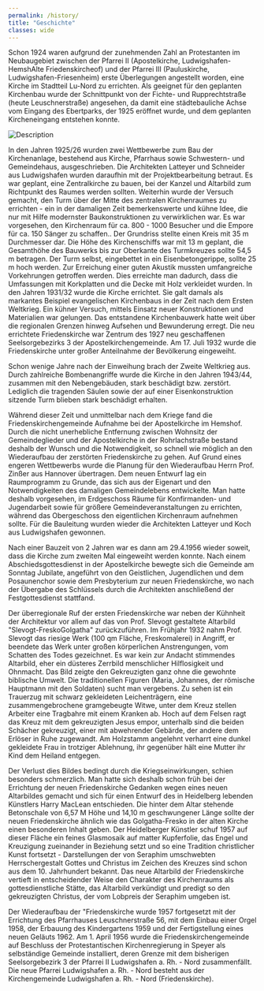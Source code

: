 ```yaml
---
permalink: /history/
title: "Geschichte"
classes: wide
---
```

<p class="text-justify">
Schon 1924 waren aufgrund der zunehmenden Zahl an Protestanten im Neubaugebiet zwischen der Pfarrei II (Apostelkirche, Ludwigshafen-HemshAlte Friedenskircheof) und der Pfarrei III (Pauluskirche, Ludwigshafen-Friesenheim) erste Überlegungen angestellt worden, eine Kirche im Stadtteil Lu-Nord zu errichten. Als geeignet für den geplanten Kirchenbau wurde der Schnittpunkt von der Fichte- und Rupprechtstraße (heute Leuschnerstraße) angesehen, da damit eine städtebauliche Achse vom Eingang des Ebertparks, der 1925 eröffnet wurde, und dem geplanten Kircheneingang entstehen konnte.
</p>

<img src="{{ site.baseurl }}/assets/images/history-one.jpg" alt="Description" class="img-float-left">

<p class="text-justify">
In den Jahren 1925/26 wurden zwei Wettbewerbe zum Bau der Kirchenanlage, bestehend aus Kirche, Pfarrhaus sowie Schwestern- und Gemeindehaus, ausgeschrieben. Die Architekten Latteyer und Schneider aus Ludwigshafen wurden daraufhin mit der Projektbearbeitung betraut.  Es war geplant, eine Zentralkirche zu bauen, bei der Kanzel und Altarbild zum Richtpunkt des Raumes werden sollten. Weiterhin wurde der Versuch gemacht, den Turm über der Mitte des zentralen Kirchenraumes zu errichten - ein in der damaligen Zeit bemerkenswerte und kühne Idee, die nur mit Hilfe modernster Baukonstruktionen zu verwirklichen war. Es war vorgesehen, den Kirchenraum für ca. 800 - 1000 Besucher und die Empore für ca. 150 Sänger zu schaffen.. Der Grundriss stellte einen Kreis mit 35 m Durchmesser dar. Die Höhe des Kirchenschiffs war mit 13 m geplant, die Gesamthöhe des Bauwerks bis zur Oberkante des Turmkreuzes sollte 54,5 m betragen. Der Turm selbst, eingebettet in ein Eisenbetongerippe, sollte 25 m hoch werden. Zur Erreichung einer guten Akustik mussten umfangreiche Vorkehrungen getroffen werden. Dies erreichte man dadurch, dass die Umfassungen mit Korkplatten und die Decke mit Holz verkleidet wurden. In den Jahren 1931/32 wurde die Kirche errichtet. Sie galt damals als markantes Beispiel evangelischen Kirchenbaus in der Zeit nach dem Ersten Weltkrieg. Ein kühner Versuch, mittels Einsatz neuer Konstruktionen und Materialien war gelungen. Das entstandene Kirchenbauwerk hatte weit über die regionalen Grenzen hinweg Aufsehen und Bewunderung erregt. Die neu errichtete Friedenskirche war Zentrum des 1927 neu geschaffenen Seelsorgebezirks 3 der Apostelkirchengemeinde. Am 17. Juli 1932 wurde die Friedenskirche unter großer Anteilnahme der Bevölkerung eingeweiht. 
</p>

<p class="text-justify">
Schon wenige Jahre nach der Einweihung brach der Zweite Weltkrieg aus. Durch zahlreiche Bombenangriffe wurde die Kirche in den Jahren 1943/44, zusammen mit den Nebengebäuden, stark beschädigt bzw. zerstört. Lediglich die tragenden Säulen sowie der auf einer Eisenkonstruktion sitzende Turm blieben stark beschädigt erhalten.
</p>

<p class="text-justify">
Während dieser Zeit und unmittelbar nach dem Kriege fand die Friedenskirchengemeinde Aufnahme bei der Apostelkirche im Hemshof. Durch die nicht unerhebliche Entfernung zwischen Wohnsitz der Gemeindeglieder und der Apostelkirche in der Rohrlachstraße bestand deshalb der Wunsch und die Notwendigkeit, so schnell wie möglich an den Wiederaufbau der zerstörten Friedenskirche zu gehen. Auf Grund eines engeren Wettbewerbs wurde die Planung für den Wiederaufbau Herrn Prof. Zinßer aus Hannover übertragen. Dem neuen Entwurf lag ein Raumprogramm zu Grunde, das sich aus der Eigenart und den Notwendigkeiten des damaligen Gemeindelebens entwickelte. Man hatte deshalb vorgesehen, im Erdgeschoss Räume für Konfirmanden- und Jugendarbeit sowie für größere Gemeindeveranstaltungen zu errichten, während das Obergeschoss den eigentlichen Kirchenraum aufnehmen sollte. Für die Bauleitung wurden wieder die Architekten Latteyer und Koch aus Ludwigshafen gewonnen.
</p>

<p class="text-justify">
Nach einer Bauzeit von 2 Jahren war es dann am 29.4.1956 wieder soweit, dass die Kirche zum zweiten Mal eingeweiht werden konnte. Nach einem Abschiedsgottesdienst in der Apostelkirche bewegte sich die Gemeinde am Sonntag Jubilate, angeführt von den Geistlichen, Jugendlichen und dem Posaunenchor sowie dem Presbyterium zur neuen Friedenskirche, wo nach der Übergabe des Schlüssels durch die Architekten anschließend der Festgottesdienst stattfand.
</p>

<p class="text-justify">
Der überregionale Ruf der ersten Friedenskirche war neben der Kühnheit der Architektur vor allem auf das von Prof. Slevogt gestaltete Altarbild "Slevogt-FreskoGolgatha" zurückzuführen. Im Frühjahr 1932 nahm Prof. Slevogt das riesige Werk (100 qm Fläche, Freskomalerei) in Angriff, er beendete das Werk unter großen körperlichen Anstrengungen, vom Schatten des Todes gezeichnet. Es war kein zur Andacht stimmendes Altarbild, eher ein düsteres Zerrbild menschlicher Hilflosigkeit und Ohnmacht. Das Bild zeigte den Gekreuzigten ganz ohne die gewohnte biblische Umwelt. Die traditionellen Figuren (Maria, Johannes, der römische Hauptmann mit den Soldaten) sucht man vergebens. Zu sehen ist ein Trauerzug mit schwarz gekleideten Leichenträgern, eine zusammengebrochene gramgebeugte Witwe, unter dem Kreuz stellen Arbeiter eine Tragbahre mit einem Kranken ab. Hoch auf dem Felsen ragt das Kreuz mit dem gekreuzigten Jesus empor, unterhalb sind die beiden Schächer gekreuzigt, einer mit abwehrender Gebärde, der andere dem Erlöser in Ruhe zugewandt. Am Holzstamm angelehnt verharrt eine dunkel gekleidete Frau in trotziger Ablehnung, ihr gegenüber hält eine Mutter ihr Kind dem Heiland entgegen.
</p>

<p class="text-justify">
Der Verlust dies Bildes bedingt durch die Kriegseinwirkungen, schien besonders schmerzlich. Man hatte sich deshalb schon früh bei der Errichtung der neuen Friedenskirche Gedanken wegen eines neuen Altarbildes gemacht und sich für einen Entwurf des in Heidelberg lebenden Künstlers Harry MacLean entschieden. Die hinter dem Altar stehende Betonschale von 6,57 M Höhe und 14,10 m geschwungener Länge sollte der neuen Friedenskirche ähnlich wie das Golgatha-Fresko in der alten Kirche einen besonderen Inhalt geben. Der Heidelberger Künstler schuf 1957 auf dieser Fläche ein feines Glasmosaik auf matter Kupferfolie, das Engel und Kreuzigung zueinander in Beziehung setzt und so eine Tradition christlicher Kunst fortsetzt - Darstellungen der von Seraphim umschwebten Herrschergestalt Gottes und Christus im Zeichen des Kreuzes sind schon aus dem 10. Jahrhundert bekannt. Das neue Altarbild der Friedenskirche vertieft in entscheidender Weise den Charakter des Kirchenraums als gottesdienstliche Stätte, das Altarbild verkündigt und predigt so den gekreuzigten Christus, der vom Lobpreis der Seraphim umgeben ist.
</p>

<p class="text-justify">
Der Wiederaufbau der "Friedenskirche wurde 1957 fortgesetzt mit der Errichtung des Pfarrhauses Leuschnerstraße 56, mit dem Einbau einer Orgel 1958, der Erbauung des Kindergartens 1959 und der Fertigstellung eines neuen Geläuts 1962. Am 1. April 1956 wurde die Friedenskirchengemeinde auf Beschluss der Protestantischen Kirchenregierung in Speyer als selbständige Gemeinde installiert, deren Grenze mit dem bisherigen Seelsorgebezirk 3 der Pfarrei II Ludwigshafen a. Rh. - Nord zusammenfällt. Die neue Pfarrei Ludwigshafen a. Rh. - Nord besteht aus der Kirchengemeinde Ludwigshafen a. Rh. - Nord (Friedenskirche).
</p>